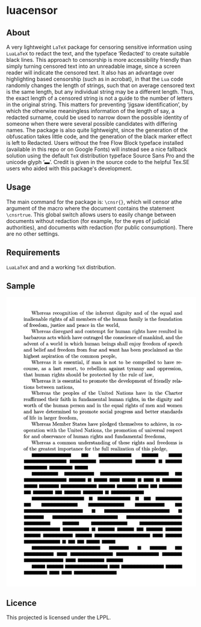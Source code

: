 # luacensor
## About
A very lightweight `LaTeX` package for censoring sensitive information using `LuaLaTeX` to redact the text, and the typeface ‘Redacted’ to create suitable black lines.  This approach to censorship is more accessibility friendly than simply turning censored text into an unreadable image, since a screen reader will indicate the censored text.  It also has an advantage over highlighting based censorship (such as in acrobat), in that the `Lua` code randomly changes the length of strings, such that on average censored text is the same length, but any individual string may be a different length.  Thus, the exact length of a censored string is not a guide to the number of letters in the original string.  This matters for preventing ‘jigsaw identification’, by which the otherwise meaningless information of the length of say, a redacted surname, could be used to narrow down the possible identity of someone when there were several possible candidates with differing names.    The package is also quite lightweight, since the generation of the obfuscation takes little code, and the generation of the black marker effect is left to Redacted.  Users without the free Flow Block typeface installed (available in this repo or on Google Fonts) will instead see a nice fallback solution using the default `TeX` distribution typeface Source Sans Pro and the unicode glyph ‘▬’.  Credit is given in the source code to the helpful Tex.SE users who aided with this package's development.

## Usage

The main command for the package is:
`\cnsr{}`, which will censor athe argument of the macro where the document contains the statement `\cnsrtrue`.  This global switch allows users to easily change between documents without redaction (for example, for the eyes of judicial authorities), and documents with redaction (for public consumption).  There are no other settings.

## Requirements
`LuaLaTeX` and and a working `TeX` distribution.


## Sample
![](sample.png)



## Licence
This projected is licensed under the LPPL.
